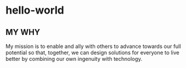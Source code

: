 # hello-world
## MY WHY
My mission is to enable and ally with others to advance towards our full potential so that, together, we can design solutions for everyone to live better by combining our own ingenuity with technology.
